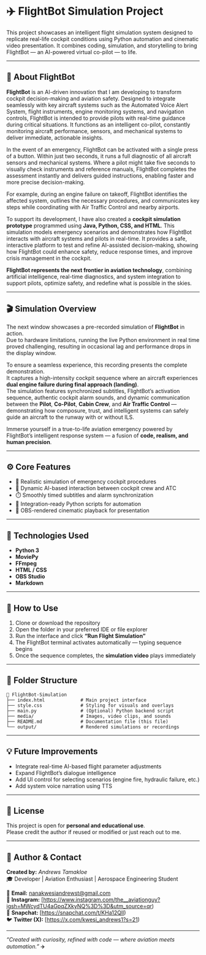 # ✈️ FlightBot Simulation Project

This project showcases an intelligent flight simulation system designed to replicate real-life cockpit conditions using Python automation and cinematic video presentation. It combines coding, simulation, and storytelling to bring FlightBot — an AI-powered virtual co-pilot — to life.

---

## 🧠 About FlightBot

**FlightBot** is an AI-driven innovation that I am developing to transform cockpit decision-making and aviation safety. Designed to integrate seamlessly with key aircraft systems such as the Automated Voice Alert System, flight instruments, engine monitoring systems, and navigation controls, FlightBot is intended to provide pilots with real-time guidance during critical situations. It functions as an intelligent co-pilot, constantly monitoring aircraft performance, sensors, and mechanical systems to deliver immediate, actionable insights.

In the event of an emergency, FlightBot can be activated with a single press of a button. Within just two seconds, it runs a full diagnostic of all aircraft sensors and mechanical systems. Where a pilot might take five seconds to visually check instruments and reference manuals, FlightBot completes the assessment instantly and delivers guided instructions, enabling faster and more precise decision-making. 

For example, during an engine failure on takeoff, FlightBot identifies the affected system, outlines the necessary procedures, and communicates key steps while coordinating with Air Traffic Control and nearby airports.

To support its development, I have also created a **cockpit simulation prototype** programmed using **Java, Python, CSS, and HTML**. This simulation models emergency scenarios and demonstrates how FlightBot interacts with aircraft systems and pilots in real-time. It provides a safe, interactive platform to test and refine AI-assisted decision-making, showing how FlightBot could enhance safety, reduce response times, and improve crisis management in the cockpit.

**FlightBot represents the next frontier in aviation technology**, combining artificial intelligence, real-time diagnostics, and system integration to support pilots, optimize safety, and redefine what is possible in the skies.

---

## 🎬 Simulation Overview

The next window showcases a pre-recorded simulation of **FlightBot** in action.  
Due to hardware limitations, running the live Python environment in real time proved challenging, resulting in occasional lag and performance drops in the display window.

To ensure a seamless experience, this recording presents the complete demonstration.  
It captures a high-intensity cockpit sequence where an aircraft experiences **dual engine failure during final approach (landing)**.  
The simulation features synchronized subtitles, FlightBot’s activation sequence, authentic cockpit alarm sounds, and dynamic communication between the **Pilot**, **Co-Pilot**, **Cabin Crew**, and **Air Traffic Control** — demonstrating how composure, trust, and intelligent systems can safely guide an aircraft to the runway with or without ILS.

Immerse yourself in a true-to-life aviation emergency powered by FlightBot’s intelligent response system — a fusion of **code, realism, and human precision**.

---

## ⚙️ Core Features
- 🧩 Realistic simulation of emergency cockpit procedures  
- 💬 Dynamic AI-based interaction between cockpit crew and ATC  
- ⏱️ Smoothly timed subtitles and alarm synchronization  
- 🧠 Integration-ready Python scripts for automation  
- 🎥 OBS-rendered cinematic playback for presentation  

---

## 🧰 Technologies Used
- **Python 3**
- **MoviePy**
- **FFmpeg**
- **HTML / CSS**
- **OBS Studio**
- **Markdown**

---

## 🚀 How to Use
1. Clone or download the repository  
2. Open the folder in your preferred IDE or file explorer  
3. Run the interface and click **“Run Flight Simulation”**  
4. The FlightBot terminal activates automatically — typing sequence begins  
5. Once the sequence completes, the **simulation video** plays immediately  

---

## 📁 Folder Structure
```
📂 FlightBot-Simulation
├── index.html             # Main project interface
├── style.css              # Styling for visuals and overlays
├── main.py                # (Optional) Python backend script
├── media/                 # Images, video clips, and sounds
├── README.md              # Documentation file (this file)
└── output/                # Rendered simulations or recordings
```

---

## 💡 Future Improvements
- Integrate real-time AI-based flight parameter adjustments  
- Expand FlightBot’s dialogue intelligence  
- Add UI control for selecting scenarios (engine fire, hydraulic failure, etc.)  
- Add system voice narration using TTS  

---

## 📜 License
This project is open for **personal and educational use**.  
Please credit the author if reused or modified or just reach out to me. 

---

## 👤 Author & Contact

**Created by:** *Andrews Tamakloe*  
🎓 Developer | Aviation Enthusiast | Aerospace Engineering Student  

📧 **Email:** nanakwesiandrewst@gmail.com  
📸 **Instagram:** [https://www.instagram.com/the__aviationguy?igsh=MWcydTU4aGpqZXkyNQ%3D%3D&utm_source=qr)  
👻 **Snapchat:** [https://snapchat.com/t/KHa12QlI)  
🐦 **Twitter (X):** [https://x.com/kwesi_andrews1?s=21)  


---

*“Created with curiosity, refined with code — where aviation meets automation.”* ✈️
